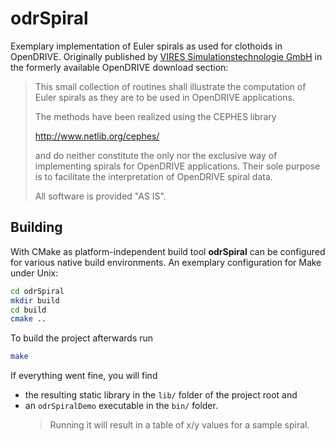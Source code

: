 # odrSpiral

Exemplary implementation of Euler spirals as used for clothoids in OpenDRIVE. Originally published by [VIRES Simulationstechnologie GmbH](https://vires.com/) in the formerly available OpenDRIVE download section:

> This small collection of routines shall illustrate the computation of Euler spirals as they are to be used in OpenDRIVE applications.
>  
> The methods have been realized using the CEPHES library 
> 
> http://www.netlib.org/cephes/
>
> and do neither constitute the only nor the exclusive way of implementing spirals for OpenDRIVE applications. Their sole purpose is to facilitate the interpretation of OpenDRIVE spiral data.
>
> All software is provided "AS IS".

## Building

With CMake as platform-independent build tool **odrSpiral** can be configured for various native build environments. An exemplary configuration for Make under Unix:

```bash
cd odrSpiral
mkdir build
cd build
cmake ..
```

To build the project afterwards run

```bash
make
```

If everything went fine, you will find 
- the resulting static library in the `lib/` folder of the project root and 
- an `odrSpiralDemo` executable in the `bin/` folder.
  > Running it will result in a table of x/y values for a sample spiral.
